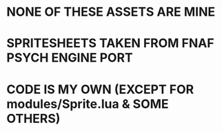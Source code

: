 # NONE OF THESE ASSETS ARE MINE
# SPRITESHEETS TAKEN FROM FNAF PSYCH ENGINE PORT
# CODE IS MY OWN (EXCEPT FOR modules/Sprite.lua & SOME OTHERS)